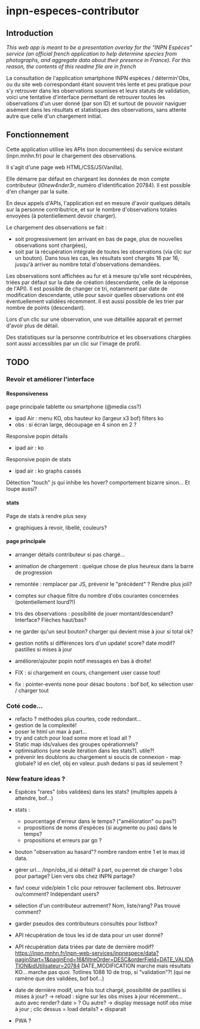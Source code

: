 # inpn-especes-contributor

## Introduction

_This web app is meant to be a presentation overlay for the "INPN Espèces" service (an official french application to help determine species from photographs, and aggregate data about their presence in France). For this reason, the contents of this readme file are in french_

La consultation de l'application smartphone INPN espèces / détermin'Obs, ou du site web correspondant étant souvent très lente et peu pratique pour s'y retrouver dans les observations soumises et leurs statuts de validation, voici une tentative d'interface permettant de retrouver toutes les observations d'un user donné (par son ID) et surtout de pouvoir naviguer aisément dans les résultats et statistiques des observations, sans attente autre que celle d'un chargement initial.

## Fonctionnement

Cette application utilise les APIs (non documentées) du service existant (inpn.mnhn.fr) pour le chargement des observations.

Il s'agit d'une page web HTML/CSS/JS(Vanilla).

Elle démarre par défaut en chargeant les données de mon compte contributeur (_l0new4nder3r_, numéro d'identification 20784). Il est possible d'en changer par la suite.

En deux appels d'APIs, l'application est en mesure d'avoir quelques détails sur la personne contributrice, et sur le nombre d'observations totales envoyées (à potentiellement devoir charger).

Le chargement des observations se fait :
- soit progressivement (en arrivant en bas de page, plus de nouvelles observations sont chargées),
- soit par la récupération intégrale de toutes les observations (via clic sur un bouton).
Dans tous les cas, les résultats sont chargés 16 par 16, jusqu'à arriver au nombre total d'observations demandées.

Les observations sont affichées au fur et à mesure qu'elle sont récupérées, triées par défaut sur la date de création (descendante, celle de la réponse de l'API). Il est possible de changer ce tri, notamment par date de modification descendante, utile pour savoir quelles observations ont été éventuellement validées récemment. Il est aussi possible de les trier par nombre de points (descendant).

Lors d'un clic sur une observation, une vue détaillée apparait et permet d'avoir plus de détail.

Des statistiques sur la personne contributrice et les observations chargées sont aussi accessibles par un clic sur l'image de profil.

## TODO

### Revoir et améliorer l'interface

#### Responsiveness

page principale tablette ou smartphone (@media css?)
- ipad Air : menu KO, obs hauteur ko (largeur x3 bof) filters ko
- obs : si écran large, découpage en 4 sinon en 2 ?

Responsive popin détails
- ipad air : ko

Responsive popin de stats
- ipad air : ko graphs cassés

Détection "touch" js qui inhibe les hover? comportement bizarre sinon... Et loupe aussi?

#### stats

Page de stats à rendre plus sexy
- graphiques à revoir, libellé, couleurs?

#### page principale
- arranger détails contributeur si pas chargé...
- animation de chargement : quelque chose de plus heureux dans la barre de progression
- remontée : remplacer par JS, prévenir le "précédent" ? Rendre plus joli?
- comptes sur chaque filtre du nombre d'obs courantes concernées (potentiellement lourd?!)
- tris des observations : possibilité de jouer montant/descendant? Interface? Flèches haut/bas?
- ne garder qu'un seul bouton? charger qui devient mise à jour si total ok?
- gestion notifs si différences lors d'un update! score? date modif? pastilles si mises à jour
- améliorer/ajouter popin notif messages en bas à droite!

- FIX : si chargement en cours, changement user casse tout!

- fix : pointer-events none pour désac boutons : bof bof, ko sélection user / charger tout

### Coté code...
- refacto ? méthodes plus courtes, code redondant...
- gestion de la complexité!
- poser le html un max à part...
- try and catch pour load some more et load all ?
- Static map ids/values des groupes opérationnels?
- optimisations (une seule itération dans les stats?). utile?!
- prévenir les doublons au chargement si soucis de connexion - map globale? id en clef, obj en valeur. push dedans si pas id seulement ?

### New feature ideas ?
- Espèces "rares" (obs validées) dans les stats? (multiples appels à attendre, bof...)
- stats :
  - pourcentage d'erreur dans le temps? ("amélioration" ou pas?)
  - propositions de noms d'espèces (si augmente ou pas) dans le temps?
  - propositions et erreurs par go ?
- bouton "observation au hasard"? nombre random entre 1 et le max id data.

- gérer url... /inpn/obs_id si détail? à part, ou permet de charger 1 obs pour partage? Lien vers obs chez INPN partage?

- fav! coeur vide/plein 1 clic pour retrouver facilement obs. Retrouver ou/comment? Indépendant users?

- sélection d'un contributeur autrement? Nom, liste/rang? Pas trouvé comment?
- garder pseudos des contributeurs consultés pour listbox?

- API récupération de tous les id de data pour un user donné?
- API récupération data triées par date de dernière modif?
  	https://inpn.mnhn.fr/inpn-web-services/inpnespece/data?paginStart=1&paginEnd=16&filtreOrder=DESC&orderField=DATE_VALIDATION&idUtilisateur=20784
    DATE_MODIFICATION marche mais résultats KO... marche pas quoi.
    Totlines 1088 10 de trop, si "validation"?! (qui ne ramène que des validées, bof bof...)

- date de dernière modif, une fois tout chargé, possibilité de pastilles si mises à jour?
  -> reload : signe sur les obs mises à jour récemment... auto avec render? date > ? Ou autre?
  -> display message notif obs mise à jour ; clic dessus = load details? + disparait

- PWA ?

